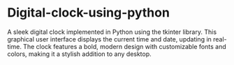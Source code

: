 # Digital-clock-using-python
A sleek digital clock implemented in Python using the tkinter library. This graphical user interface displays the current time and date, updating in real-time. The clock features a bold, modern design with customizable fonts and colors, making it a stylish addition to any desktop.
